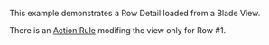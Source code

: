 This example demonstrates a Row Detail loaded from a Blade View.

There is an [Action Rule](https://livewire-powergrid.com/table-features/conditional-rules.html) modifing the view only for Row #1.